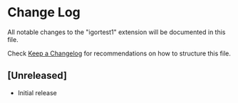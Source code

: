 # Change Log

All notable changes to the "igortest1" extension will be documented in this file.

Check [Keep a Changelog](http://keepachangelog.com/) for recommendations on how to structure this file.

## [Unreleased]

- Initial release